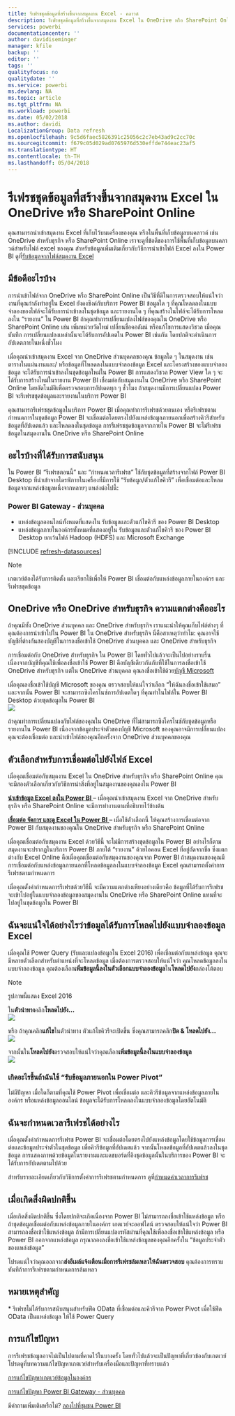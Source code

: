 ```yaml
---
title: รีเฟรชชุดข้อมูลที่สร้างขึ้นจากสมุดงาน Excel - คลาวด์
description: รีเฟรชชุดข้อมูลที่สร้างขึ้นจากสมุดงาน Excel ใน OneDrive หรือ SharePoint Online
services: powerbi
documentationcenter: ''
author: davidiseminger
manager: kfile
backup: ''
editor: ''
tags: ''
qualityfocus: no
qualitydate: ''
ms.service: powerbi
ms.devlang: NA
ms.topic: article
ms.tgt_pltfrm: NA
ms.workload: powerbi
ms.date: 05/02/2018
ms.author: davidi
LocalizationGroup: Data refresh
ms.openlocfilehash: 9c5d6faec5826391c25056c2c7eb43ad9c2cc70c
ms.sourcegitcommit: f679c05d029ad0765976d530effde744eac23af5
ms.translationtype: HT
ms.contentlocale: th-TH
ms.lasthandoff: 05/04/2018
---
```

# <a name="refresh-a-dataset-created-from-an-excel-workbook-on-onedrive-or-sharepoint-online"></a>รีเฟรชชุดข้อมูลที่สร้างขึ้นจากสมุดงาน Excel ใน OneDrive หรือ SharePoint Online
คุณสามารถนำเข้าสมุดงาน Excel ที่เก็บไว้บนเครื่องของคุณ หรือในพื้นที่เก็บข้อมูลบนคลาวด์ เช่น OneDrive สำหรับธุรกิจ หรือ SharePoint Online เราจะดูที่ข้อดีของการใช้พื้นที่เก็บข้อมูลบนคลาวด์สำหรับไฟล์ excel ของคุณ สำหรับข้อมูลเพิ่มเติมเกี่ยวกับวิธีการนำเข้าไฟล์ Excel ลงใน Power BI ดูที่[รับข้อมูลจากไฟล์สมุดงาน Excel](service-excel-workbook-files.md)

## <a name="what-are-the-advantages"></a>มีข้อดีอะไรบ้าง
การนำเข้าไฟล์จาก OneDrive หรือ SharePoint Online เป็นวิธีที่ดีในการตรวจสอบให้แน่ใจว่างานที่คุณกำลังทำอยู่ใน Excel ยังคงซิงค์กับบริการ Power BI ข้อมูลใด ๆ ที่คุณโหลดลงในแบบจำลองของไฟล์จะได้รับการนำเข้าลงในชุดข้อมูล และรายงานใด ๆ ที่คุณสร้างในไฟล์จะได้รับการโหลดลงใน “รายงาน” ใน Power BI ถ้าคุณทำการเปลี่ยนแปลงไฟล์ของคุณใน OneDrive หรือ SharePoint Online เช่น เพิ่มหน่วยวัดใหม่ เปลี่ยนชื่อคอลัมน์ หรือแก้ไขการแสดงวิชวล เมื่อคุณบันทึก การเปลี่ยนแปลงเหล่านั้นจะได้รับการอัปเดตใน Power BI เช่นกัน โดยปกติจะดำเนินการอัปเดตภายในหนึ่งชั่วโมง

เมื่อคุณนำเข้าสมุดงาน Excel จาก OneDrive ส่วนบุคคลของคุณ ข้อมูลใด ๆ ในสมุดงาน เช่น ตารางในแผ่นงานและ/ หรือข้อมูลที่โหลดลงในแบบจำลองข้อมูล Excel และโครงสร้างของแบบจำลองข้อมูล จะได้รับการนำเข้าลงในชุดข้อมูลใหม่ใน Power BI การแสดงวิชวล Power View ใด ๆ จะได้รับการสร้างใหม่ในรายงาน Power BI เชื่อมต่อกับสมุดงานใน OneDrive หรือ SharePoint Online โดยอัตโนมัติเพื่อตรวจสอบการอัปเดตทุก ๆ ชั่วโมง ถ้าสมุดงานมีการเปลี่ยนแปลง Power BI จะรีเฟรชชุดข้อมูลและรายงานในบริการ Power BI

คุณสามารถรีเฟรชชุดข้อมูลในบริการ Power BI เมื่อคุณทำการรีเฟรชด้วยตนเอง หรือรีเฟรชตามกำหนดการในชุดข้อมูล Power BI จะเชื่อมต่อโดยตรงไปยังแหล่งข้อมูลภายนอกเพื่อสร้างคิวรีสำหรับข้อมูลที่อัปเดตแล้ว และโหลดลงในชุดข้อมูล การรีเฟรชชุดข้อมูลจากภายใน Power BI จะไม่รีเฟรชข้อมูลในสมุดงานใน OneDrive หรือ SharePoint Online 

## <a name="whats-supported"></a>อะไรบ้างที่ได้รับการสนับสนุน
ใน Power BI “รีเฟรชตอนนี้” และ “กำหนดเวลารีเฟรช” ใช้กับชุดข้อมูลที่สร้างจากไฟล์ Power BI Desktop ที่นำเข้าจากไดรฟ์ภายในเครื่องที่มีการใช้ “รับข้อมูล/ตัวแก้ไขคิวรี” เพื่อเชื่อมต่อและโหลดข้อมูลจากแหล่งข้อมูลหนึ่งจากหลายๆ แหล่งต่อไปนี้:  

### <a name="power-bi-gateway---personal"></a>Power BI Gateway - ส่วนบุคคล
* แหล่งข้อมูลออนไลน์ทั้งหมดที่แสดงใน รับข้อมูลและตัวแก้ไขคิวรี ของ Power BI Desktop
* แหล่งข้อมูลภายในองค์กรทั้งหมดที่แสดงอยู่ใน รับข้อมูลและตัวแก้ไขคิวรี ของ Power BI Desktop ยกเว้นไฟล์ Hadoop (HDFS) และ Microsoft Exchange

<!-- Refresh Data sources-->
[!INCLUDE [refresh-datasources](./includes/refresh-datasources.md)]

> [!NOTE]
> เกตเวย์ต้องได้รับการติดตั้ง และเรียกใช้เพื่อให้ Power BI เชื่อมต่อกับแหล่งข้อมูลภายในองค์กร และรีเฟรชชุดข้อมูล
> 
> 

## <a name="onedrive-or-onedrive-for-business-whats-the-difference"></a>OneDrive หรือ OneDrive สำหรับธุรกิจ ความแตกต่างคืออะไร
ถ้าคุณมีทั้ง OneDrive ส่วนบุคคล และ OneDrive สำหรับธุรกิจ เราแนะนำให้คุณเก็บไฟล์ต่างๆ ที่คุณต้องการนำเข้าไปใน Power BI ใน OneDrive สำหรับธุรกิจ นี่คือสาเหตุว่าทำไม: คุณอาจใช้บัญชีที่ต่างกันสองบัญชีในการลงชื่อเข้าใช้ OneDrive ส่วนบุคคล และ OneDrive สำหรับธุรกิจ

การเชื่อมต่อกับ OneDrive สำหรับธุรกิจ ใน Power BI โดยทั่วไปแล้วจะเป็นไปอย่างราบรื่นเนื่องจากบัญชีที่คุณใช้เพื่อลงชื่อเข้าใช้ Power BI คือบัญชีเดียวกันกับที่ใช้ในการลงชื่อเข้าใช้ OneDrive สำหรับธุรกิจ แต่ใน OneDrive ส่วนบุคคล คุณลงชื่อเข้าใช้ด้วย[บัญชี Microsoft](http://www.microsoft.com/account/default.aspx)

เมื่อคุณลงชื่อเข้าใช้บัญชี Microsoft ของคุณ ตรวจสอบให้แน่ใจว่าเลือก “ให้ฉันลงชื่อเข้าใช้เสมอ” และจากนั้น Power BI จะสามารถซิงโครไนซ์การอัปเดตใดๆ ที่คุณทำในไฟล์ใน Power BI Desktop ด้วยชุดข้อมูลใน Power BI  
    ![](media/refresh-excel-file-onedrive/refresh_signin_keepmesignedin.png)

ถ้าคุณทำการเปลี่ยนแปลงกับไฟล์ของคุณใน OneDrive ที่ไม่สามารถซิงโครไนซ์กับชุดข้อมูลหรือรายงานใน Power BI เนื่องจากข้อมูลประจำตัวของบัญชี Microsoft ของคุณอาจมีการเปลี่ยนแปลง คุณจะต้องเชื่อมต่อ และนำเข้าไฟล์ของคุณอีกครั้งจาก OneDrive ส่วนบุคคลของคุณ

## <a name="options-for-connecting-to-excel-file"></a>ตัวเลือกสำหรับการเชื่อมต่อไปยังไฟล์ Excel
เมื่อคุณเชื่อมต่อกับสมุดงาน Excel ใน OneDrive สำหรับธุรกิจ หรือ SharePoint Online คุณจะมีสองตัวเลือกเกี่ยวกับวิธีการนำสิ่งที่อยู่ในสมุดงานของคุณลงใน Power BI

[**นำเข้าข้อมูล Excel ลงใน Power BI** ](service-excel-workbook-files.md#import-or-connect-to-an-excel-workbook-from-power-bi) – เมื่อคุณนำเข้าสมุดงาน Excel จาก OneDrive สำหรับธุรกิจ หรือ SharePoint Online จะมีการทำงานตามที่อธิบายไว้ข้างต้น

[**เชื่อมต่อ จัดการ และดู Excel ใน Power BI** ](service-excel-workbook-files.md#one-excel-workbook--two-ways-to-use-it) – เมื่อใช้ตัวเลือกนี้ ให้คุณสร้างการเชื่อมต่อจาก Power BI กับสมุดงานของคุณใน OneDrive สำหรับธุรกิจ หรือ SharePoint Online

เมื่อคุณเชื่อมต่อกับสมุดงาน Excel ด้วยวิธีนี้ จะไม่มีการสร้างชุดข้อมูลใน Power BI อย่างไรก็ตาม สมุดงานจะปรากฏในบริการ Power BI ภายใต้ “รายงาน” ด้วยไอคอน Excel ที่อยู่ถัดจากชื่อ ซึ่งแตกต่างกับ Excel Online คือเมื่อคุณเชื่อมต่อกับสมุดงานของคุณจาก Power BI ถ้าสมุดงานของคุณมีการเชื่อมต่อกับแหล่งข้อมูลภายนอกที่โหลดข้อมูลลงในแบบจำลองข้อมูล Excel คุณสามารถตั้งค่าการรีเฟรชตามกำหนดการ

เมื่อคุณตั้งค่ากำหนดการรีเฟรชด้วยวิธีนี้ จะมีความแตกต่างเพียงอย่างเดียวคือ ข้อมูลที่ได้รับการรีเฟรชจะเข้าไปอยู่ในแบบจำลองข้อมูลของสมุดงานใน OneDrive หรือ SharePoint Online แทนที่จะไปอยู่ในชุดข้อมูลใน Power BI

## <a name="how-do-i-make-sure-data-is-loaded-to-the-excel-data-model"></a>ฉันจะแน่ใจได้อย่างไรว่าข้อมูลได้รับการโหลดไปยังแบบจำลองข้อมูล Excel
เมื่อคุณใช้ Power Query (รับและแปลงข้อมูลใน Excel 2016) เพื่อเชื่อมต่อกับแหล่งข้อมูล คุณจะมีหลายตัวเลือกสำหรับตำแหน่งที่จะโหลดข้อมูล เมื่อต้องการตรวจสอบให้แน่ใจว่า คุณโหลดข้อมูลลงในแบบจำลองข้อมูล คุณต้องเลือก**เพิ่มข้อมูลนี้ลงในตัวเลือกแบบจำลองข้อมูล**ใน**โหลดไปยัง**กล่องโต้ตอบ

> [!NOTE]
> รูปภาพนี้แสดง Excel 2016
> 
> 

ใน**ตัวนำทาง**คลิก**โหลดไปยัง...**  
    ![](media/refresh-excel-file-onedrive/refresh_loadtodm_1.png)

หรือ ถ้าคุณคลิก**แก้ไข**ในตัวนำทาง ตัวแก้ไขคิวรีจะเปิดขึ้น ซึ่งคุณสามารถคลิก**ปิด & โหลดไปยัง...**  
    ![](media/refresh-excel-file-onedrive/refresh_loadtodm_2.png)

จากนั้นใน**โหลดไปยัง**ตรวจสอบให้แน่ใจว่าคุณเลือก**เพิ่มข้อมูลนี้ลงในแบบจำลองข้อมูล**  
    ![](media/refresh-excel-file-onedrive/refresh_loadtodm_3.png)

### <a name="what-if-i-use-get-external-data-in-power-pivot"></a>เกิดอะไรขึ้นถ้าฉันใช้ “รับข้อมูลภายนอกใน Power Pivot”
ไม่มีปัญหา เมื่อใดก็ตามที่คุณใช้ Power Pivot เพื่อเชื่อมต่อ และคิวรีข้อมูลจากแหล่งข้อมูลภายในองค์กร หรือแหล่งข้อมูลออนไลน์ ข้อมูลจะได้รับการโหลดลงในแบบจำลองข้อมูลโดยอัตโนมัติ

## <a name="how-do-i-schedule-refresh"></a>ฉันจะกำหนดเวลารีเฟรชได้อย่างไร
เมื่อคุณตั้งค่ากำหนดการรีเฟรช Power BI จะเชื่อมต่อโดยตรงไปยังแหล่งข้อมูลโดยใช้ข้อมูลการเชื่อมต่อและข้อมูลประจำตัวในชุดข้อมูล เพื่อคิวรีข้อมูลที่อัปเดตแล้ว จากนั้นโหลดข้อมูลที่อัปเดตแล้วลงในชุดข้อมูล การแสดงภาพด้วยข้อมูลในรายงานและแดชบอร์ดที่อิงชุดข้อมูลนั้นในบริการของ Power BI จะได้รับการอัปเดตตามไปด้วย

สำหรับรายละเอียดเกี่ยวกับวิธีการตั้งค่าการรีเฟรชตามกำหนดการ ดูที่[กำหนดค่าเวลาการรีเฟรช](refresh-scheduled-refresh.md)

## <a name="when-things-go-wrong"></a>เมื่อเกิดสิ่งผิดปกติขึ้น
เมื่อเกิดสิ่งผิดปกติขึ้น ซึ่งโดยปกติจะเกิดเนื่องจาก Power BI ไม่สามารถลงชื่อเข้าใช้แหล่งข้อมูล หรือถ้าชุดข้อมูลเชื่อมต่อกับแหล่งข้อมูลภายในองค์กร เกตเวย์จะออฟไลน์ ตรวจสอบให้แน่ใจว่า Power BI สามารถลงชื่อเข้าใช้แหล่งข้อมูล ถ้ามีการเปลี่ยนแปลงรหัสผ่านที่คุณใช้เพื่อลงชื่อเข้าใช้แหล่งข้อมูล หรือ Power BI ออกจากแหล่งข้อมูล กรุณาลองลงชื่อเข้าใช้แหล่งข้อมูลของคุณอีกครั้งใน “ข้อมูลประจำตัวของแหล่งข้อมูล”

โปรดแน่ใจว่าคุณออกจาก**ส่งอีเมล์แจ้งเตือนเมื่อการรีเฟรชล้มเหลวให้ฉันตรวจสอบ** คุณต้องการทราบทันทีถ้าการรีเฟรชตามกำหนดการล้มเหลว

## <a name="important-notes"></a>หมายเหตุสำคัญ
\* รีเฟรชไม่ได้รับการสนับสนุนสำหรับฟีด OData ที่เชื่อมต่อและคิวรีจาก Power Pivot เมื่อใช้ฟีด OData เป็นแหล่งข้อมูล ให้ใช้ Power Query

## <a name="troubleshooting"></a>การแก้ไขปัญหา
การรีเฟรชข้อมูลอาจไม่เป็นไปตามที่คาดไว้ในบางครั้ง โดยทั่วไปแล้วจะเป็นปัญหาที่เกี่ยวข้องกับเกตเวย์ โปรดดูที่บทความแก้ไขปัญหาเกตเวย์สำหรับเครื่องมือและปัญหาที่ทราบแล้ว

[การแก้ไขปัญหาเกตเวย์ข้อมูลในองค์กร](service-gateway-onprem-tshoot.md)

[การแก้ไขปัญหา Power BI Gateway - ส่วนบุคคล](service-admin-troubleshooting-power-bi-personal-gateway.md)

มีคำถามเพิ่มเติมหรือไม่? [ลองไปที่ชุมชน Power BI](http://community.powerbi.com/)

